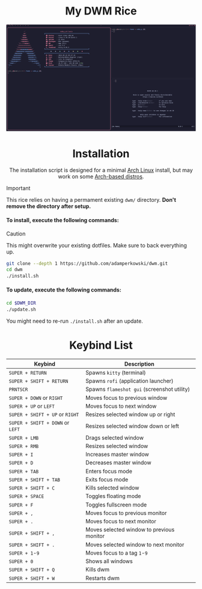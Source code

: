 <div align="center">
<h1>My DWM Rice</h1>

![Preview](preview.png)

<h1>Installation</h1>

The installation script is designed for a minimal <a href="https://wiki.archlinux.org/title/Arch_Linux" target="_blank">Arch Linux</a> install, but may work on some <a href="https://wiki.archlinux.org/title/Arch-based_distributions" target="_blank">Arch-based distros</a>.

</div>

> [!IMPORTANT]
> This rice relies on having a permament existing `dwm/` directory. **Don't remove the directory after setup.**

#### To install, execute the following commands:
> [!CAUTION]
> This might overwrite your existing dotfiles. Make sure to back everything up.

```bash
git clone --depth 1 https://github.com/adamperkowski/dwm.git
cd dwm
./install.sh
```

#### To update, execute the following commands:

```bash
cd $DWM_DIR
./update.sh
```

You might need to re-run `./install.sh` after an update.

<div align="center">
<h1>Keybind List</h1>

|Keybind|Description|
|---|---|
|`SUPER + RETURN`|Spawns `kitty` (terminal)|
|`SUPER + SHIFT + RETURN`|Spawns `rofi` (application launcher)|
|`PRNTSCR`|Spawns `flameshot gui` (screenshot utility)|
|`SUPER + DOWN` or `RIGHT`|Moves focus to previous window|
|`SUPER + UP` or `LEFT`|Moves focus to next window|
|`SUPER + SHIFT + UP` or `RIGHT`|Resizes selected window up or right|
|`SUPER + SHIFT + DOWN` or `LEFT`|Resizes selected window down or left|
|`SUPER + LMB`|Drags selected window|
|`SUPER + RMB`|Resizes selected window|
|`SUPER + I`|Increases master window|
|`SUPER + D`|Decreases master window|
|`SUPER + TAB`|Enters focus mode|
|`SUPER + SHIFT + TAB`|Exits focus mode|
|`SUPER + SHIFT + C`|Kills selected window|
|`SUPER + SPACE`|Toggles floating mode|
|`SUPER + F`|Toggles fullscreen mode|
|`SUPER + ,`|Moves focus to previous monitor|
|`SUPER + .`|Moves focus to next monitor|
|`SUPER + SHIFT + ,`|Moves selected window to previous monitor|
|`SUPER + SHIFT + .`|Moves selected window to next monitor|
|`SUPER + 1`-`9`|Moves focus to a tag `1`-`9`|
|`SUPER + 0`|Shows all windows|
|`SUPER + SHIFT + Q`|Kills dwm|
|`SUPER + SHIFT + W`|Restarts dwm|

</div>
